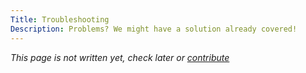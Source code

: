 ```yaml
---
Title: Troubleshooting
Description: Problems? We might have a solution already covered!
---
```


_This page is not written yet, check later or [contribute](https://github.com/k-box/k-box/blob/master/contributing.md)_
